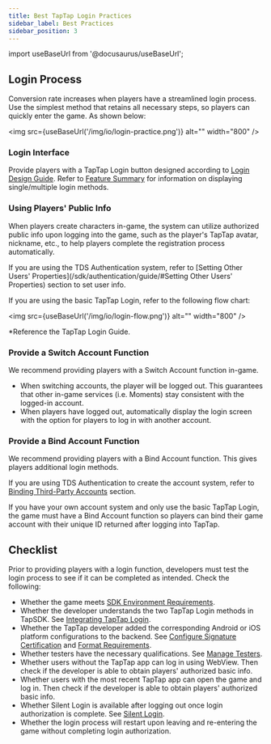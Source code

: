 ```yaml
---
title: Best TapTap Login Practices
sidebar_label: Best Practices
sidebar_position: 3
---
```


import useBaseUrl from '@docusaurus/useBaseUrl';

## Login Process

Conversion rate increases when players have a streamlined login process. Use the simplest method that retains all necessary steps, so players can quickly enter the game. As shown below:

<img src={useBaseUrl('/img/io/login-practice.png')} alt="" width="800" />

### Login Interface

Provide players with a TapTap Login button designed according to [Login Design Guide](/design/). Refer to [Feature Summary](/sdk/taptap-login/features/) for information on displaying single/multiple login methods.

### Using Players' Public Info

When players create characters in-game, the system can utilize authorized public info upon logging into the game, such as the player's TapTap avatar, nickname, etc., to help players complete the registration process automatically.

If you are using the TDS Authentication system, refer to [Setting Other Users' Properties](/sdk/authentication/guide/#Setting Other Users' Properties) section to set user info.

If you are using the basic TapTap Login, refer to the following flow chart: 

<img src={useBaseUrl('/img/io/login-flow.png')} alt="" width="800" />

*Reference the TapTap Login Guide.

### Provide a Switch Account Function

We recommend providing players with a Switch Account function in-game.

- When switching accounts, the player will be logged out. This guarantees that other in-game services (i.e. Moments) stay consistent with the logged-in account.
- When players have logged out, automatically display the login screen with the option for players to log in with another account.

### Provide a Bind Account Function

We recommend providing players with a Bind Account function. This gives players additional login methods.

If you are using TDS Authentication to create the account system, refer to [Binding Third-Party Accounts](/sdk/authentication/guide/#binding-third-party-accounts) section.

If you have your own account system and only use the basic TapTap Login, the game must have a Bind Account function so players can bind their game account with their unique ID returned after logging into TapTap.

## Checklist

Prior to providing players with a login function, developers must test the login process to see if it can be completed as intended. Check the following:

- Whether the game meets [SDK Environment Requirements](/sdk/start/quickstart/#environment-requirements).
- Whether the developer understands the two TapTap Login methods in TapSDK. See [Integrating TapTap Login](/sdk/taptap-login/guide/start/).
- Whether the TapTap developer added the corresponding Android or iOS platform configurations to the backend. See [Configure Signature Certification](/sdk/start/quickstart/#configure-signature-certificate) and [Format Requirements](/sdk/taptap-login/features/#format-requirements).
- Whether testers have the necessary qualifications. See [Manage Testers](/sdk/start/test-accounts/).
- Whether users without the TapTap app can log in using WebView. Then check if the developer is able to obtain players' authorized basic info.
- Whether users with the most recent TapTap app can open the game and log in. Then check if the developer is able to obtain players' authorized basic info.
- Whether Silent Login is available after logging out once login authorization is complete. See [Silent Login](/sdk/taptap-login/features/#performing-silent-login).
- Whether the login process will restart upon leaving and re-entering the game without completing login authorization.
